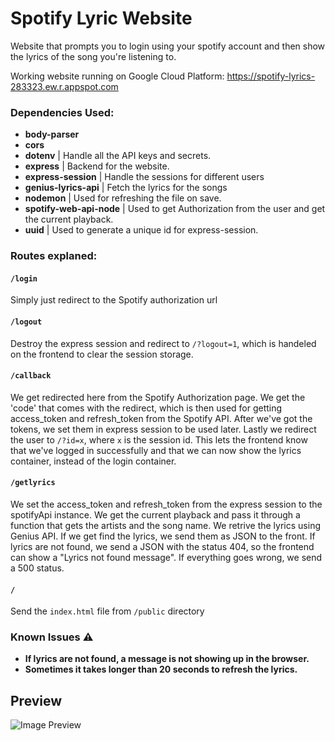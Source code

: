 # Spotify Lyric Website
Website that prompts you to login using your spotify account and then show the lyrics of the song you're listening to.

Working website running on Google Cloud Platform: https://spotify-lyrics-283323.ew.r.appspot.com


### Dependencies Used:
  * **body-parser**
  * **cors**
  * **dotenv** | Handle all the API keys and secrets.
  * **express** | Backend for the website.
  * **express-session** | Handle the sessions for different users
  * **genius-lyrics-api** | Fetch the lyrics for the songs
  * **nodemon** | Used for refreshing the file on save.
  * **spotify-web-api-node** | Used to get Authorization from the user and get the current playback.
  * **uuid** | Used to generate a unique id for express-session.


### Routes explaned:

#### `/login`
Simply just redirect to the Spotify authorization url

#### `/logout`
Destroy the express session and redirect to `/?logout=1`, which is handeled on the frontend to clear the session storage.

#### `/callback`
We get redirected here from the Spotify Authorization page. We get the 'code' that comes with the redirect, which is then used for getting access_token and refresh_token from the Spotify API. After we've got the tokens, we set them in express session to be used later. Lastly we redirect the user to `/?id=x`, where `x` is the session id. This lets the frontend know that we've logged in successfully and that we can now show the lyrics container, instead of the login container.

#### `/getlyrics`
We set the access_token and refresh_token from the express session to the spotifyApi instance. We get the current playback and pass it through a function that gets the artists and the song name. We retrive the lyrics using Genius API. If we get find the lyrics, we send them as JSON to the front. If lyrics are not found, we send a JSON with the status 404, so the frontend can show a "Lyrics not found message". If everything goes wrong, we send a 500 status.

#### `/`
Send the `index.html` file from `/public` directory

### Known Issues :warning:

 * **If lyrics are not found, a message is not showing up in the browser.**
 * **Sometimes it takes longer than 20 seconds to refresh the lyrics.**

## Preview

![Image Preview](https://i.imgur.com/UEGYU24.png)
